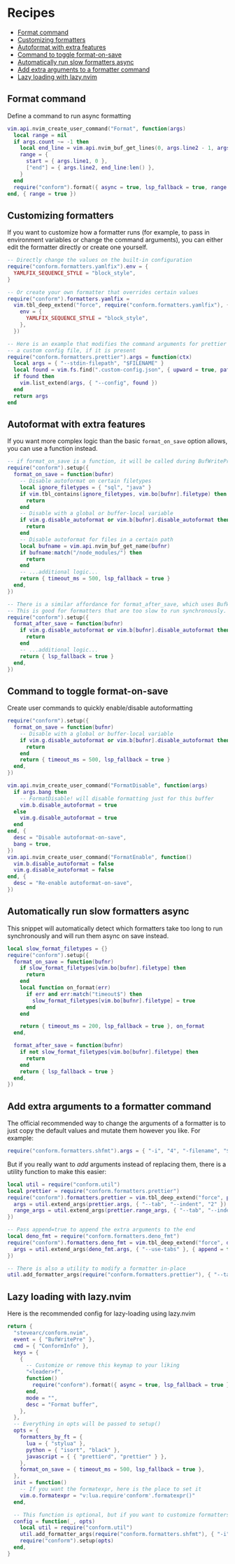 # Recipes

<!-- TOC -->

- [Format command](#format-command)
- [Customizing formatters](#customizing-formatters)
- [Autoformat with extra features](#autoformat-with-extra-features)
- [Command to toggle format-on-save](#command-to-toggle-format-on-save)
- [Automatically run slow formatters async](#automatically-run-slow-formatters-async)
- [Add extra arguments to a formatter command](#add-extra-arguments-to-a-formatter-command)
- [Lazy loading with lazy.nvim](#lazy-loading-with-lazynvim)

<!-- /TOC -->

## Format command

Define a command to run async formatting

```lua
vim.api.nvim_create_user_command("Format", function(args)
  local range = nil
  if args.count ~= -1 then
    local end_line = vim.api.nvim_buf_get_lines(0, args.line2 - 1, args.line2, true)[1]
    range = {
      start = { args.line1, 0 },
      ["end"] = { args.line2, end_line:len() },
    }
  end
  require("conform").format({ async = true, lsp_fallback = true, range = range })
end, { range = true })
```

## Customizing formatters

If you want to customize how a formatter runs (for example, to pass in environment variables or
change the command arguments), you can either edit the formatter directly or create one yourself.

```lua
-- Directly change the values on the built-in configuration
require("conform.formatters.yamlfix").env = {
  YAMLFIX_SEQUENCE_STYLE = "block_style",
}

-- Or create your own formatter that overrides certain values
require("conform").formatters.yamlfix =
  vim.tbl_deep_extend("force", require("conform.formatters.yamlfix"), {
    env = {
      YAMLFIX_SEQUENCE_STYLE = "block_style",
    },
  })

-- Here is an example that modifies the command arguments for prettier to add
-- a custom config file, if it is present
require("conform.formatters.prettier").args = function(ctx)
  local args = { "--stdin-filepath", "$FILENAME" }
  local found = vim.fs.find(".custom-config.json", { upward = true, path = ctx.dirname })[1]
  if found then
    vim.list_extend(args, { "--config", found })
  end
  return args
end
```

## Autoformat with extra features

If you want more complex logic than the basic `format_on_save` option allows, you can use a function instead.

<!-- AUTOFORMAT -->

```lua
-- if format_on_save is a function, it will be called during BufWritePre
require("conform").setup({
  format_on_save = function(bufnr)
    -- Disable autoformat on certain filetypes
    local ignore_filetypes = { "sql", "java" }
    if vim.tbl_contains(ignore_filetypes, vim.bo[bufnr].filetype) then
      return
    end
    -- Disable with a global or buffer-local variable
    if vim.g.disable_autoformat or vim.b[bufnr].disable_autoformat then
      return
    end
    -- Disable autoformat for files in a certain path
    local bufname = vim.api.nvim_buf_get_name(bufnr)
    if bufname:match("/node_modules/") then
      return
    end
    -- ...additional logic...
    return { timeout_ms = 500, lsp_fallback = true }
  end,
})

-- There is a similar affordance for format_after_save, which uses BufWritePost.
-- This is good for formatters that are too slow to run synchronously.
require("conform").setup({
  format_after_save = function(bufnr)
    if vim.g.disable_autoformat or vim.b[bufnr].disable_autoformat then
      return
    end
    -- ...additional logic...
    return { lsp_fallback = true }
  end,
})
```

<!-- /AUTOFORMAT -->

## Command to toggle format-on-save

Create user commands to quickly enable/disable autoformatting

```lua
require("conform").setup({
  format_on_save = function(bufnr)
    -- Disable with a global or buffer-local variable
    if vim.g.disable_autoformat or vim.b[bufnr].disable_autoformat then
      return
    end
    return { timeout_ms = 500, lsp_fallback = true }
  end,
})

vim.api.nvim_create_user_command("FormatDisable", function(args)
  if args.bang then
    -- FormatDisable! will disable formatting just for this buffer
    vim.b.disable_autoformat = true
  else
    vim.g.disable_autoformat = true
  end
end, {
  desc = "Disable autoformat-on-save",
  bang = true,
})
vim.api.nvim_create_user_command("FormatEnable", function()
  vim.b.disable_autoformat = false
  vim.g.disable_autoformat = false
end, {
  desc = "Re-enable autoformat-on-save",
})
```

## Automatically run slow formatters async

This snippet will automatically detect which formatters take too long to run synchronously and will run them async on save instead.

```lua
local slow_format_filetypes = {}
require("conform").setup({
  format_on_save = function(bufnr)
    if slow_format_filetypes[vim.bo[bufnr].filetype] then
      return
    end
    local function on_format(err)
      if err and err:match("timeout$") then
        slow_format_filetypes[vim.bo[bufnr].filetype] = true
      end
    end

    return { timeout_ms = 200, lsp_fallback = true }, on_format
  end,

  format_after_save = function(bufnr)
    if not slow_format_filetypes[vim.bo[bufnr].filetype] then
      return
    end
    return { lsp_fallback = true }
  end,
})
```

## Add extra arguments to a formatter command

The official recommended way to change the arguments of a formatter is to just copy the default
values and mutate them however you like. For example:

```lua
require("conform.formatters.shfmt").args = { "-i", "4", "-filename", "$FILENAME" }
```

But if you really want to _add_ arguments instead of replacing them, there is a utility function to
make this easier:

```lua
local util = require("conform.util")
local prettier = require("conform.formatters.prettier")
require("conform").formatters.prettier = vim.tbl_deep_extend("force", prettier, {
  args = util.extend_args(prettier.args, { "--tab", "--indent", "2" }),
  range_args = util.extend_args(prettier.range_args, { "--tab", "--indent", "2" }),
})

-- Pass append=true to append the extra arguments to the end
local deno_fmt = require("conform.formatters.deno_fmt")
require("conform").formatters.deno_fmt = vim.tbl_deep_extend("force", deno_fmt, {
  args = util.extend_args(deno_fmt.args, { "--use-tabs" }, { append = true }),
})

-- There is also a utility to modify a formatter in-place
util.add_formatter_args(require("conform.formatters.prettier"), { "--tab", "--indent", "2" })
```

## Lazy loading with lazy.nvim

Here is the recommended config for lazy-loading using lazy.nvim

```lua
return {
  "stevearc/conform.nvim",
  event = { "BufWritePre" },
  cmd = { "ConformInfo" },
  keys = {
    {
      -- Customize or remove this keymap to your liking
      "<leader>f",
      function()
        require("conform").format({ async = true, lsp_fallback = true })
      end,
      mode = "",
      desc = "Format buffer",
    },
  },
  -- Everything in opts will be passed to setup()
  opts = {
    formatters_by_ft = {
      lua = { "stylua" },
      python = { "isort", "black" },
      javascript = { { "prettierd", "prettier" } },
    },
    format_on_save = { timeout_ms = 500, lsp_fallback = true },
  },
  init = function()
    -- If you want the formatexpr, here is the place to set it
    vim.o.formatexpr = "v:lua.require'conform'.formatexpr()"
  end,

  -- This function is optional, but if you want to customize formatters do it here
  config = function(_, opts)
    local util = require("conform.util")
    util.add_formatter_args(require("conform.formatters.shfmt"), { "-i", "2" })
    require("conform").setup(opts)
  end,
}
```
